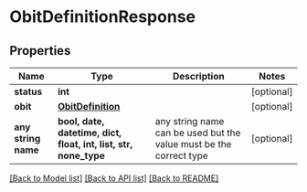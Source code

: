 # ObitDefinitionResponse


## Properties
Name | Type | Description | Notes
------------ | ------------- | ------------- | -------------
**status** | **int** |  | [optional] 
**obit** | [**ObitDefinition**](ObitDefinition.md) |  | [optional] 
**any string name** | **bool, date, datetime, dict, float, int, list, str, none_type** | any string name can be used but the value must be the correct type | [optional]

[[Back to Model list]](../README.md#documentation-for-models) [[Back to API list]](../README.md#documentation-for-api-endpoints) [[Back to README]](../README.md)


